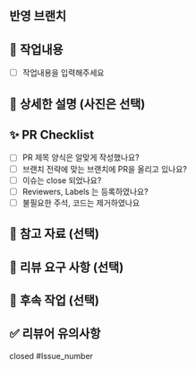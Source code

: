 ## 반영 브랜치
<!-- ex) feat/login -> dev -->

## 📌 작업내용
- [ ] 작업내용을 입력해주세요

## 📸 상세한 설명 (사진은 선택)
<!-- +) 설명이 필요한 로직이나 구현한 의도 (핵심 코드 설명)--> 
<!-- +) 스크린샷이 필요하면 스크린샷을 첨부해주세요 --> 

## ✨ PR Checklist
- [ ] PR 제목 양식은 알맞게 작성했나요?
- [ ] 브랜치 전략에 맞는 브랜치에 PR을 올리고 있나요?
- [ ] 이슈는 close 되었나요?
- [ ] Reviewers, Labels 는 등록하였나요?
- [ ] 불필요한 주석, 코드는 제거하였나요

## 📗 참고 자료 (선택)

## 📢 리뷰 요구 사항 (선택)

## 🚩 후속 작업 (선택)
<!-- PR 후 코멘트로 받은 피드백에 대한 후속 작업 진행사항 -->

## ✅ 리뷰어 유의사항
<!-- 리뷰어들이 참고할 사항이 있다면 적어주세요 -->

closed #Issue_number
